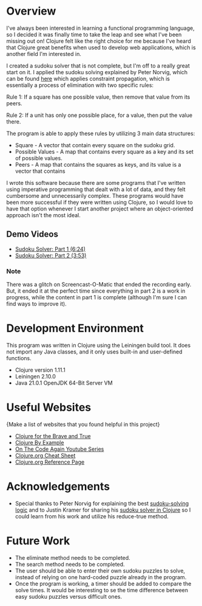 # Overview

I've always been interested in learning a functional programming language, so I decided
it was finally time to take the leap and see what I've been missing out on! Clojure
felt like the right choice for me because I've heard that Clojure great benefits when used
to develop web applications, which is another field I'm interested in.

I created a sudoku solver that is not complete, but I'm off to a really great start on it.
I applied the sudoku solving explained by Peter Norvig, which can be found 
[here](https://norvig.com/sudoku.html) which applies constraint propagation, which is
essentially a process of elimination with two specific rules:

Rule 1: If a square has one possible value, then remove that value from its peers.

Rule 2: If a unit has only one possible place, for a value, then put the value there.

The program is able to apply these rules by utilizing 3 main data structures:
* Square - A vector that contain every square on the sudoku grid.
* Possible Values - A map that contains every square as a key and its set of possible values.
* Peers - A map that contains the squares as keys, and its value is a vector that contains

I wrote this software because there are some programs that I've written using imperative 
programming that dealt with a lot of data, and they felt cumbersome and unnecessarily complex. 
These programs would have been more successful if they were written using Clojure,
so I would love to have that option whenever I start another project where an object-oriented
approach isn't the most ideal.

## Demo Videos

* [Sudoku Solver: Part 1 (6:24)](https://youtu.be/uVps3LiKvTw)
* [Sudoku Solver: Part 2 (3:53)](https://youtu.be/GrnOPjG7hks)

### Note
There was a glitch on Screencast-O-Matic that ended the recording early. But, it ended it at the perfect time since everything in part 2 is a work in progress, while the content in part 1 is
complete (although I'm sure I can find ways to improve it).

# Development Environment

This program was written in Clojure using the Leiningen build tool. It does not import any Java classes, and it only uses built-in and user-defined functions.

* Clojure version 1.11.1
* Leiningen 2.10.0 
* Java 21.0.1 OpenJDK 64-Bit Server VM

# Useful Websites

{Make a list of websites that you found helpful in this project}
* [Clojure for the Brave and True](https://www.braveclojure.com/clojure-for-the-brave-and-true/)
* [Clojure By Example](https://kimh.github.io/clojure-by-example/#sets)
* [On The Code Again Youtube Series](https://www.youtube.com/@onthecodeagain)
* [Clojure.org Cheat Sheet](https://clojure.org/api/cheatsheet)
* [Clojure.org Reference Page](https://clojure.org/reference/reader)

# Acknowledgements
* Special thanks to Peter Norvig for explaining the best [sudoku-solving logic](https://norvig.com/sudoku.html) and to Justin Kramer for sharing his [sudoku solver in Clojure](https://jkkramer.wordpress.com/2011/03/29/clojure-python-side-by-side/) so I could learn from his work and utilize his reduce-true method.

# Future Work

* The eliminate method needs to be completed. 
* The search method needs to be completed. 
* The user should be able to enter their own sudoku puzzles to solve,
instead of relying on one hard-coded puzzle already in the program.
* Once the program is working, a timer should be added to compare the
solve times. It would be interesting to se the time difference between
easy sudoku puzzles versus difficult ones.